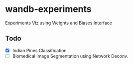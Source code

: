 # wandb-experiments
Experiments Viz using Weights and Biases Interface

## Todo

- [x] Indian Pines Classification
- [ ] Biomedical Image Segmentation using Network Deconv.

